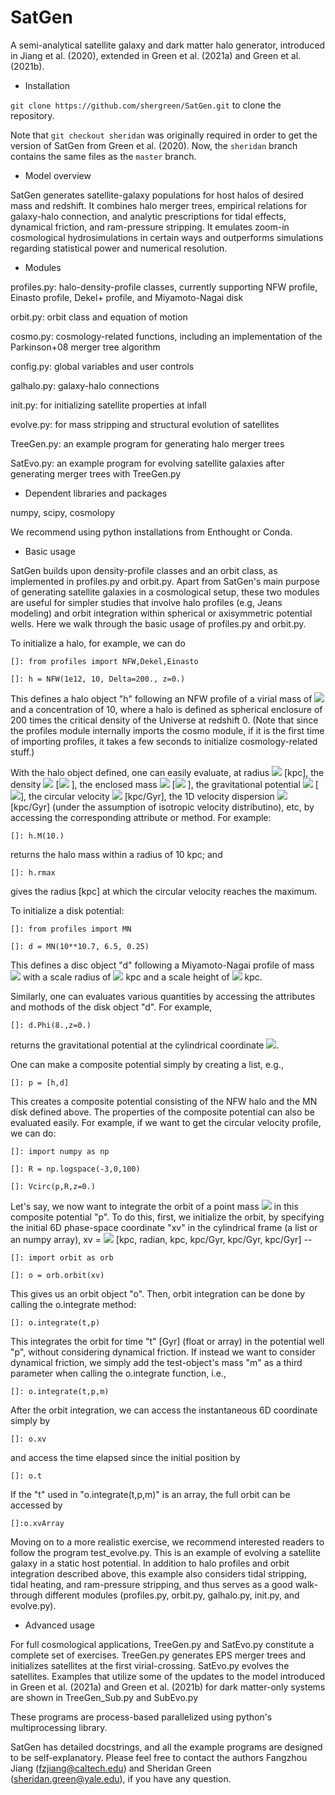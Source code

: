 # SatGen

A semi-analytical satellite galaxy and dark matter halo generator,
introduced in Jiang et al. (2020), extended in Green et al. (2021a) and
Green et al. (2021b).

- Installation

`git clone https://github.com/shergreen/SatGen.git` to clone the repository.

Note that `git checkout sheridan` was originally required in order to get the
version of SatGen from Green et al. (2020). Now, the `sheridan` branch contains
the same files as the `master` branch.

- Model overview

SatGen generates satellite-galaxy populations for host halos of desired 
mass and redshift. It combines halo merger trees, empirical relations for 
galaxy-halo connection, and analytic prescriptions for tidal effects, 
dynamical friction, and ram-pressure stripping. It emulates zoom-in 
cosmological hydrosimulations in certain ways and outperforms simulations
regarding statistical power and numerical resolution. 

- Modules

profiles.py: halo-density-profile classes, currently supporting NFW 
profile, Einasto profile, Dekel+ profile, and Miyamoto-Nagai disk

orbit.py: orbit class and equation of motion

cosmo.py: cosmology-related functions, including an implementation of the
Parkinson+08 merger tree algorithm 

config.py: global variables and user controls 

galhalo.py: galaxy-halo connections

init.py: for initializing satellite properties at infall 

evolve.py: for mass stripping and structural evolution of satellites

TreeGen.py: an example program for generating halo merger trees

SatEvo.py: an example program for evolving satellite galaxies after 
generating merger trees with TreeGen.py 

- Dependent libraries and packages

numpy, scipy, cosmolopy

We recommend using python installations from Enthought or Conda. 

- Basic usage

SatGen builds upon density-profile classes and an orbit class, as 
implemented in profiles.py and orbit.py. Apart from SatGen's main purpose 
of generating satellite galaxies in a cosmological setup, these 
two modules are useful for simpler studies that involve halo profiles 
(e.g, Jeans modeling) and orbit integration within spherical or 
axisymmetric potential wells. Here we walk through the basic usage of 
profiles.py and orbit.py. 
 
To initialize a halo, for example, we can do

`[]: from profiles import NFW,Dekel,Einasto`

`[]: h = NFW(1e12, 10, Delta=200., z=0.)`

This defines a halo object "h" following an NFW profile of a virial mass 
of <img src="https://render.githubusercontent.com/render/math?math=M_\mathrm{vir}=10^{12}\M_\odot"> 
and a concentration of 10, where a halo is defined as spherical enclosure 
of 200 times the critical density of the Universe at redshift 0. (Note 
that since the profiles module internally imports the cosmo module, if it 
is the first time of importing profiles, it takes a few seconds to 
initialize cosmology-related stuff.)

With the halo object defined, one can easily evaluate, at radius 
<img src="https://render.githubusercontent.com/render/math?math=r"> 
[kpc], the density <img src="https://render.githubusercontent.com/render/math?math=\rho(r)"> 
[<img src="https://render.githubusercontent.com/render/math?math=M_\odot\mathrm{kpc}^{-3}"> ], 
the enclosed mass <img src="https://render.githubusercontent.com/render/math?math=M(r)"> 
[<img src="https://render.githubusercontent.com/render/math?math=M_\odot"> ], 
the gravitational potential <img src="https://render.githubusercontent.com/render/math?math=\Phi(r)"> 
[<img src="https://render.githubusercontent.com/render/math?math=(\mathrm{kpc/Gyr})^2">], 
the circular velocity <img src="https://render.githubusercontent.com/render/math?math=V_\mathrm{circ}(r)">
[kpc/Gyr],
the 1D velocity dispersion <img src="https://render.githubusercontent.com/render/math?math=\sigma(r)">
[kpc/Gyr]
(under the assumption of isotropic velocity 
distributino), etc, by accessing the corresponding attribute or 
method. For example:
 
`[]: h.M(10.)`

returns the halo mass within a radius of 10 kpc; and

`[]: h.rmax`

gives the radius [kpc] at which the circular velocity reaches the maximum.   

To initialize a disk potential:

`[]: from profiles import MN`

`[]: d = MN(10**10.7, 6.5, 0.25)`

This defines a disc object "d" following a Miyamoto-Nagai profile of mass 
<img src="https://render.githubusercontent.com/render/math?math=M_{\rm d}=10^{10.7}\M_\odot"> 
with a scale radius of 
<img src="https://render.githubusercontent.com/render/math?math=a=6.5"> kpc 
and a scale height of 
<img src="https://render.githubusercontent.com/render/math?math=b=0.25"> kpc. 

Similarly, one can evaluates various quantities by accessing the 
attributes and mothods of the disk object "d". For example,

`[]: d.Phi(8.,z=0.)`

returns the gravitational potential at the cylindrical coordinate 
<img src="https://render.githubusercontent.com/render/math?math=(R,z)=(8,0)">.

One can make a composite potential simply by creating a list, e.g., 

`[]: p = [h,d]`

This creates a composite potential consisting of the NFW halo and the 
MN disk defined above. The properties of the composite potential 
can also be evaluated easily. For example, if we want to get the circular 
velocity profile, we can do:

`[]: import numpy as np`

`[]: R = np.logspace(-3,0,100)`

`[]: Vcirc(p,R,z=0.)`

Let's say, we now want to integrate the orbit of a point mass
<img src="https://render.githubusercontent.com/render/math?math=m"> in
this composite potential "p". To do this, first, we initialize the orbit, 
by specifying the initial 6D phase-space coordinate "xv" in the 
cylindrical frame (a list or an numpy array), xv = 
<img src="https://render.githubusercontent.com/render/math?math=[R,\phi,z,V_R,V_\phi,V_z]"> 
[kpc, radian, kpc, kpc/Gyr, kpc/Gyr, kpc/Gyr] --

`[]: import orbit as orb`

`[]: o = orb.orbit(xv)`

This gives us an orbit object "o". Then, orbit integration can be done 
by calling the o.integrate method:

`[]: o.integrate(t,p)`

This integrates the orbit for time "t" [Gyr] (float or array) in the 
potential well "p", without considering dynamical friction. If instead 
we want to consider dynamical friction, we simply add the test-object's 
mass "m" as a third parameter when calling the o.integrate function, i.e., 

`[]: o.integrate(t,p,m)`

After the orbit integration, we can access the instantaneous 6D 
coordinate simply by

`[]: o.xv`

and access the time elapsed since the initial position by

`[]: o.t`

If the "t" used in "o.integrate(t,p,m)" is an array, the full orbit can 
be accessed by

`[]:o.xvArray`

Moving on to a more realistic exercise, we recommend interested readers 
to follow the program test_evolve.py. This is an example of 
evolving a satellite galaxy in a static host potential. In addition to
halo profiles and orbit integration described above, this example 
also considers tidal stripping, tidal heating, and ram-pressure 
stripping, and thus serves as a good walk-through different modules
(profiles.py, orbit.py, galhalo.py, init.py, and evolve.py). 

- Advanced usage

For full cosmological applications, TreeGen.py and SatEvo.py constitute a 
complete set of exercises. TreeGen.py generates EPS merger trees and 
initializes satellites at the first virial-crossing. SatEvo.py evolves 
the satellites. Examples that utilize some of the updates to the model
introduced in Green et al. (2021a) and Green et al. (2021b) for 
dark matter-only systems are shown in TreeGen_Sub.py and SubEvo.py

These programs are process-based parallelized using python's 
multiprocessing library. 

SatGen has detailed docstrings, and all the example programs are designed 
to be self-explanatory. Please feel free to contact the authors 
Fangzhou Jiang (fzjiang@caltech.edu) and Sheridan Green 
(sheridan.green@yale.edu), if you have any question. 
